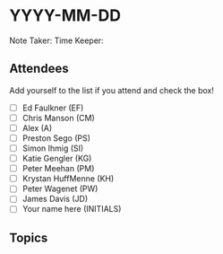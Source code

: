 # YYYY-MM-DD

Note Taker: 
Time Keeper: 

## Attendees

Add yourself to the list if you attend and check the box!

- [ ] Ed Faulkner (EF)
- [ ] Chris Manson (CM)
- [ ] Alex (A)
- [ ] Preston Sego (PS)
- [ ] Simon Ihmig (SI)
- [ ] Katie Gengler (KG)
- [ ] Peter Meehan (PM)
- [ ] Krystan HuffMenne (KH)
- [ ] Peter Wagenet (PW)
- [ ] James Davis (JD)
- [ ] Your name here (INITIALS)

## Topics

<!-- If you would like to add a topic to the agenda please add a suggestion to the PR using the following format: -->
<!-- ### Your topic (INITIALS, expected duration in minutes) -->

